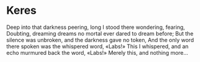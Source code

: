# Keres
Deep into that darkness peering, long I stood there wondering, fearing, Doubting, dreaming dreams no mortal ever dared to dream before; But the silence was unbroken, and the darkness gave no token, And the only word there spoken was the whispered word, «Labs!» This I whispered, and an echo murmured back the word, «Labs!» Merely this, and nothing more...
